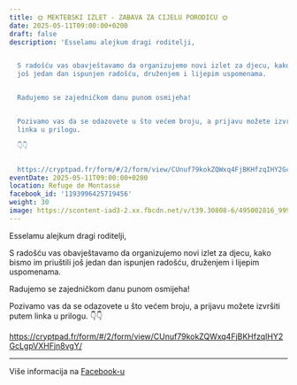 ```yaml
---
title: 🌞 MEKTEBSKI IZLET - ZABAVA ZA CIJELU PORODICU 🌞
date: 2025-05-11T09:00:00+0200
draft: false
description: 'Esselamu alejkum dragi roditelji,


  S radošću vas obavještavamo da organizujemo novi izlet za djecu, kako bismo im priuštili
  još jedan dan ispunjen radošću, druženjem i lijepim uspomenama.


  Radujemo se zajedničkom danu punom osmijeha!


  Pozivamo vas da se odazovete u što većem broju, a prijavu možete izvršiti putem
  linka u prilogu.

  👇👇


  https://cryptpad.fr/form/#/2/form/view/CUnuf79kokZQWxq4FjBKHfzqIHY2GcLgpVXHFjn8vgY/'
eventDate: 2025-05-11T09:00:00+0200
location: Refuge de Montassé
facebook_id: '1193996425719456'
weight: 30
image: https://scontent-iad3-2.xx.fbcdn.net/v/t39.30808-6/495002816_999819255612007_6095771516433501333_n.jpg?_nc_cat=106&ccb=1-7&_nc_sid=9e60e4&_nc_eui2=AeE4i9kfxibsmnXwOJtZEfFQZcfpBP-vZNVlx-kE_69k1bn8IU1lCcE-UzsrRsZpS5bS10mHb61n4OPKUOSyR7Z5&_nc_ohc=-hiyqg2SaXoQ7kNvwGYHccW&_nc_oc=Adkx70wFaxeqoIzax4Knd48YcS1aESB1bR36TqTA2QFQRQLavJKcLr3z--ylAAbLrJk&_nc_zt=23&_nc_ht=scontent-iad3-2.xx&edm=ABTKTjYEAAAA&_nc_gid=j1sPVrJ4rCInGrd3ELxTfQ&oh=00_AfKTbkATJ3kBek7kQqZO-ko4Vem4jT_uSdQRaNiPNX_uug&oe=68220785
---
```


Esselamu alejkum dragi roditelji,

S radošću vas obavještavamo da organizujemo novi izlet za djecu, kako bismo im priuštili još jedan dan ispunjen radošću, druženjem i lijepim uspomenama.

Radujemo se zajedničkom danu punom osmijeha!

Pozivamo vas da se odazovete u što većem broju, a prijavu možete izvršiti putem linka u prilogu.
👇👇

https://cryptpad.fr/form/#/2/form/view/CUnuf79kokZQWxq4FjBKHfzqIHY2GcLgpVXHFjn8vgY/

---

Više informacija na [Facebook-u](https://facebook.com/events/1193996425719456)